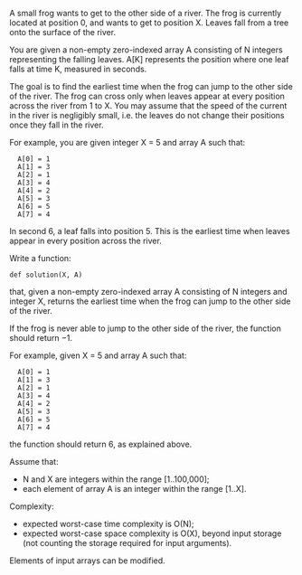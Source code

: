 A small frog wants to get to the other side of a river. The frog is currently
located at position 0, and wants to get to position X. Leaves fall from a tree
onto the surface of the river.

You are given a non-empty zero-indexed array A consisting of N integers
representing the falling leaves. A[K] represents the position where one leaf
falls at time K, measured in seconds.

The goal is to find the earliest time when the frog can jump to the other side
of the river. The frog can cross only when leaves appear at every position
across the river from 1 to X. You may assume that the speed of the current in
the river is negligibly small, i.e. the leaves do not change their positions
once they fall in the river.

For example, you are given integer X = 5 and array A such that:
```
  A[0] = 1
  A[1] = 3
  A[2] = 1
  A[3] = 4
  A[4] = 2
  A[5] = 3
  A[6] = 5
  A[7] = 4
```
In second 6, a leaf falls into position 5. This is the earliest time when leaves
appear in every position across the river.

Write a function:
```
def solution(X, A)
```
that, given a non-empty zero-indexed array A consisting of N integers and
integer X, returns the earliest time when the frog can jump to the other side of
the river.

If the frog is never able to jump to the other side of the river, the function
should return −1.

For example, given X = 5 and array A such that:
```
  A[0] = 1
  A[1] = 3
  A[2] = 1
  A[3] = 4
  A[4] = 2
  A[5] = 3
  A[6] = 5
  A[7] = 4
```
the function should return 6, as explained above.

Assume that:
* N and X are integers within the range [1..100,000];
* each element of array A is an integer within the range [1..X].

Complexity:
* expected worst-case time complexity is O(N);
* expected worst-case space complexity is O(X), beyond input storage (not
  counting the storage required for input arguments).

Elements of input arrays can be modified.
